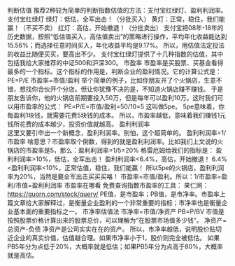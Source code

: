 判断估值
推荐2种较为简单的判断指数估值的方法：支付宝红绿灯、盈利利润率。
支付宝红绿灯
绿灯：低估，全军出击！（分批买入）
黄灯：正常，稳住，我们能赢！（不买不卖）
红灯：高估，开始撤退！（分批卖出）
支付宝把08年-18年的历史数据，按照“低估值买入，高估值卖出”的策略进行操作，平均年化收益能达到15.56%；而选择任意时间买入，年化收益平均是9.17%。
所以，用估值法定投法的收益比随便买买，要高出不少。
支付宝红绿灯提供了十几种指数的估值，其中包括我给大家推荐的中证500和沪深300。
市盈率
市盈率是买股票、买基金看得最多的一个指标。这个指标的作用是，判断企业的盈利情况。它的计算公式是：
PE=P/E
市盈率=市值/盈利
举个简单的例子，比如你朋友开了个火锅店，生意不错，想找你合伙开个分店。但让你犹豫不决的是，不知道火锅店赚不赚钱。
于是朋友告诉你，他的火锅店前期要投入50万，但是每年可以盈利10万。这时我们可以用市盈率的公式：
PE=P/E=市值/盈利=50/10=5 
这叫做5pe。
5pe意味着，你每盈利1块钱，就需要花费5块钱的成本。
所以，市盈率越低，意味着我们赚钱1元钱所花费的成本越少，投资价值就越高。
盈利利润率   
这里又要引申出一个新概念，盈利利润率。别怕，这个超简单的。
盈利利润率=1/市盈率
啥意思？市盈率取个倒数，得到的就是盈利利润率。比如我们上文说的火锅店的市盈率是5，那么：盈利利润率=1/5=20%
格雷厄姆给我们的指标是：
盈利利润率>10%，低估，全军出击！
盈利利润率<6.4%，高估，开始撤退！
6.4%<盈利利润率<10%，正常估值，稳住，我们能赢！
所以5pe的火锅店，盈利利润率为20%，当然是要全军出击买买买咯！
市盈率=市值/盈利。所以：1/市盈率=盈利/市值=盈利利润率
市盈率在哪看
免费查询指数市盈率的工具：
果仁网：https://guorn.com/stock/query/
PE值，是市盈率；PB值，是市净率。市盈率上篇文章给大家解释过，是衡量企业盈利的一个非常重要的指标；市净率也是衡量企业基本面的重要指标之一。
市净率估值法
市净率=市值/净资产
PB=P/BV
市值是按照股票价格计算出来的股票总价，可以理解为“在股票市场值多少钱”。
净资产=总资产-负债 净资产是公司实实在在的资产。
所以，市净率越低，说明股价贴切近企业的真实价值，估值越合理。如果市净率小于1，股价则完全被低估。
如果PB5年分为点低于20%，大概率就是低估；如果PB5年分为点高于80%，大概率就是高估。










